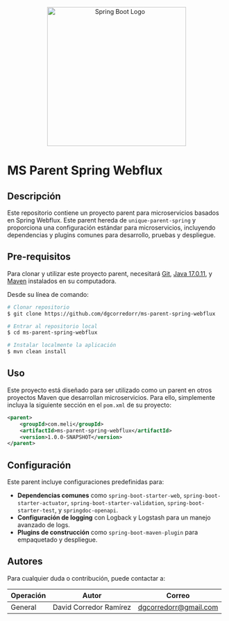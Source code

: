 <p align="center">
  <a href="https://spring.io/projects/spring-boot" target="blank"><img src="https://upload.wikimedia.org/wikipedia/commons/thumb/4/44/Spring_Framework_Logo_2018.svg/2560px-Spring_Framework_Logo_2018.svg.png" width="320" alt="Spring Boot Logo" /></a>
</p>

# **MS Parent Spring Webflux**

## **Descripción**
Este repositorio contiene un proyecto parent para microservicios basados en Spring Webflux. Este parent hereda de `unique-parent-spring` y proporciona una configuración estándar para microservicios, incluyendo dependencias y plugins comunes para desarrollo, pruebas y despliegue.

## **Pre-requisitos**
Para clonar y utilizar este proyecto parent, necesitará [Git](https://git-scm.com), [Java 17.0.11](https://www.oracle.com/java/technologies/javase/jdk17-archive-downloads.html), y [Maven](https://maven.apache.org/download.cgi) instalados en su computadora.

Desde su línea de comando:

```bash
# Clonar repositorio
$ git clone https://github.com/dgcorredorr/ms-parent-spring-webflux

# Entrar al repositorio local
$ cd ms-parent-spring-webflux

# Instalar localmente la aplicación
$ mvn clean install
```

## **Uso**
Este proyecto está diseñado para ser utilizado como un parent en otros proyectos Maven que desarrollan microservicios. Para ello, simplemente incluya la siguiente sección en el `pom.xml` de su proyecto:

```xml
<parent>
    <groupId>com.meli</groupId>
    <artifactId>ms-parent-spring-webflux</artifactId>
    <version>1.0.0-SNAPSHOT</version>
</parent>
```

## **Configuración**
Este parent incluye configuraciones predefinidas para:

- **Dependencias comunes** como `spring-boot-starter-web`, `spring-boot-starter-actuator`, `spring-boot-starter-validation`, `spring-boot-starter-test`, y `springdoc-openapi`.
- **Configuración de logging** con Logback y Logstash para un manejo avanzado de logs.
- **Plugins de construcción** como `spring-boot-maven-plugin` para empaquetado y despliegue.

## **Autores**
Para cualquier duda o contribución, puede contactar a:

| Operación             | Autor                  | Correo                    |
| --------------------- |------------------------|---------------------------|
| General               | David Corredor Ramírez | dgcorredorr@gmail.com |